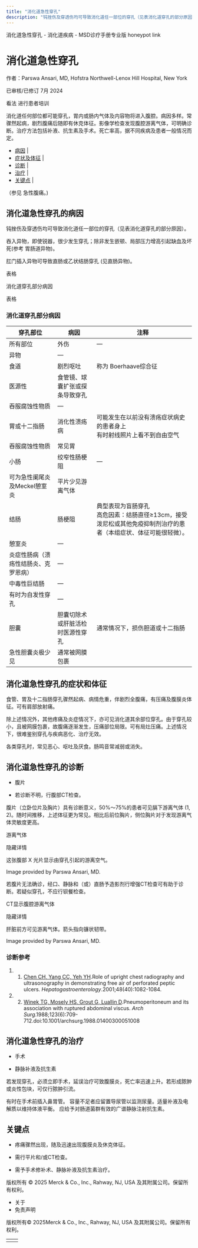 ```yaml
---
title: "消化道急性穿孔"
description: "钝挫伤及穿透伤均可导致消化道任一部位的穿孔（见表消化道穿孔的部分原因）。"
---
```


﻿消化道急性穿孔 \- 消化道疾病 \- MSD诊疗手册专业版 honeypot link

# 消化道急性穿孔

作者：Parswa Ansari, MD, Hofstra Northwell-Lenox Hill Hospital, New York

已审核/已修订 7月 2024

看法 进行患者培训

消化道任何部位都可能穿孔，胃内或肠内气体及内容物将进入腹腔。病因多样。常骤然起病，剧烈腹痛后随即有休克体征。影像学检查发现腹腔游离气体，可明确诊断。治疗方法包括补液、抗生素及手术。死亡率高，据不同疾病及患者一般情况而定。

- [病因](#病因_v890548_zh) \|
- [症状及体征](#症状及体征_v890678_zh) \|
- [诊断](#诊断_v890683_zh) \|
- [治疗](#治疗_v890693_zh) \|
- [关键点](#关键点_v6577170_zh) \|

（参见 急性腹痛。)

## 消化道急性穿孔的病因

钝挫伤及穿透伤均可导致消化道任一部位的穿孔（见表消化道穿孔的部分原因）。

吞入异物，即使锐器，很少发生穿孔；除非发生嵌顿、局部压力增高引起缺血及坏死(参考 胃肠道异物)。

肛门插入异物可导致直肠或乙状结肠穿孔 (见直肠异物)。

表格

消化道穿孔部分病因

表格

### 消化道穿孔部分病因

| 穿孔部位 | 病因 | 注释 |
| --- | --- | --- |
| 所有部位 | 外伤 | ― |
| 异物 | ― |
| 食道 | 剧烈呕吐 | 称为 Boerhaave综合征 |
| 医源性 | 食管镜、球囊扩张或探条导致穿孔 |
| 吞服腐蚀性物质 | ― |
| 胃或十二指肠 | 消化性溃疡病 | 可能发生在以前没有溃疡症状病史的患者身上<br>有时射线照片上看不到自由空气 |
| 吞服腐蚀性物质 | 常见胃 |
| 小肠 | 绞窄性肠梗阻 | ― |
| 可为急性阑尾炎及Meckel憩室炎 | 平片少见游离气体 |
| 结肠 | 肠梗阻 | 典型表现为盲肠穿孔<br>高危因素：结肠直径≥13cm，接受泼尼松或其他免疫抑制剂治疗的患者（本组症状、体征可能很轻微）。 |
| 憩室炎 | ― |
| 炎症性肠病（溃疡性结肠炎、克罗恩病） | ― |
| 中毒性巨结肠 | ― |
| 有时为自发性穿孔 | ― |
| 胆囊 | 胆囊切除术或肝脏活检时医源性穿孔 | 通常情况下，损伤胆道或十二指肠 |
| 急性胆囊炎极少见 | 通常被网膜包裹 |

## 消化道急性穿孔的症状和体征

食管、胃及十二指肠穿孔骤然起病、病情危重，伴剧烈全腹痛，有压痛及腹膜炎体征。可有肩部放射痛。

除上述情况外，其他疼痛及炎症情况下，亦可见消化道其余部位穿孔。由于穿孔较小，且被网膜包裹，故腹痛逐渐发生，压痛部位局限。可有局灶压痛。上述情况下，很难鉴别穿孔与疾病恶化、治疗无效。

各类穿孔时，常见恶心、呕吐及厌食。肠鸣音常减弱或消失。

## 消化道急性穿孔的诊断

- 腹片

- 若诊断不明，行腹部CT检查。


腹片（立卧位片及胸片）具有诊断意义，50%～75%的患者可见膈下游离气体 (1, 2)。随时间推移，上述体征更为常见。相比后前位胸片，侧位胸片对于发现游离气体灵敏度更高。

游离气体



隐藏详情

这张腹部 X 光片显示由穿孔引起的游离空气。

Image provided by Parswa Ansari, MD.

若腹片无法确诊，经口、静脉和（或）直肠予造影剂行增强CT检查可有助于诊断。若疑似穿孔，不应行钡餐检查。

CT显示腹腔游离气体



隐藏详情

肝脏前方可见游离气体。箭头指向镰状韧带。

Image provided by Parswa Ansari, MD.

### 诊断参考

1. 1. [Chen CH, Yang CC, Yeh YH](https://pubmed.ncbi.nlm.nih.gov/11490805/).Role of upright chest radiography and ultrasonography in demonstrating free air of perforated peptic ulcers. _Hepatogastroenterology_.2001;48(40):1082-1084.

2. 2. [Winek TG, Mosely HS, Grout G, Luallin D](https://pubmed.ncbi.nlm.nih.gov/3285808/).Pneumoperitoneum and its association with ruptured abdominal viscus. _Arch Surg_.1988;123(6):709-712.doi:10.1001/archsurg.1988.01400300051008


## 消化道急性穿孔的治疗

- 手术

- 静脉补液及抗生素


若发现穿孔，必须立即手术，延误治疗可致腹膜炎，死亡率迅速上升。若形成脓肿或炎性包块，可仅行脓肿引流。

有时在手术前插入鼻胃管。 容量不足者应留置导尿管以监测尿量。适量补液及电解质以维持体液平衡。 应给予对肠道菌群有效的广谱静脉注射抗生素。

## 关键点

- 疼痛骤然出现，随及迅速出现腹膜炎及休克体征。

- 需行平片和/或CT检查。

- 需予手术修补术、静脉补液及抗生素治疗。




版权所有 © 2025
Merck & Co., Inc., Rahway, NJ, USA 及其附属公司。保留所有权利。

- 关于
- 免责声明

版权所有© 2025Merck & Co., Inc., Rahway, NJ, USA 及其附属公司。保留所有权利。

|     |     |
| --- | --- |
|  |  |